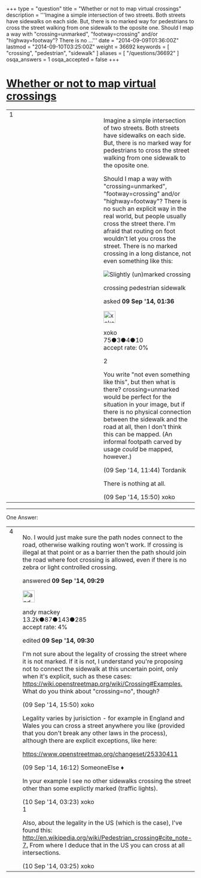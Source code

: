 +++
type = "question"
title = "Whether or not to map virtual crossings"
description = '''Imagine a simple intersection of two streets. Both streets have sidewalks on each side. But, there is no marked way for pedestrians to cross the street walking from one sidewalk to the oposite one. Should I map a way with &quot;crossing=unmarked&quot;, &quot;footway=crossing&quot; and/or &quot;highway=footway&quot;? There is no ...'''
date = "2014-09-09T01:36:00Z"
lastmod = "2014-09-10T03:25:00Z"
weight = 36692
keywords = [ "crossing", "pedestrian", "sidewalk" ]
aliases = [ "/questions/36692" ]
osqa_answers = 1
osqa_accepted = false
+++

<div class="headNormal">

# [Whether or not to map virtual crossings](/questions/36692/whether-or-not-to-map-virtual-crossings)

</div>

<div id="main-body">

<div id="askform">

<table id="question-table" style="width:100%;">
<colgroup>
<col style="width: 50%" />
<col style="width: 50%" />
</colgroup>
<tbody>
<tr>
<td style="width: 30px; vertical-align: top"><div class="vote-buttons">
<span id="post-36692-upvote" class="ajax-command post-vote up" rel="nofollow" title="I like this post (click again to cancel)"> </span>
<div id="post-36692-score" class="post-score" title="current number of votes">
1
</div>
<span id="post-36692-downvote" class="ajax-command post-vote down" rel="nofollow" title="I dont like this post (click again to cancel)"> </span> <span id="favorite-mark" class="ajax-command favorite-mark" rel="nofollow" title="mark/unmark this question as favorite (click again to cancel)"> </span>
<div id="favorite-count" class="favorite-count">
&#10;</div>
</div></td>
<td><div id="item-right">
<div class="question-body">
<p>Imagine a simple intersection of two streets. Both streets have sidewalks on each side. But, there is no marked way for pedestrians to cross the street walking from one sidewalk to the oposite one.</p>
<p>Should I map a way with "crossing=unmarked", "footway=crossing" and/or "highway=footway"? There is no such an explicit way in the real world, but people usually cross the street there. I'm afraid that routing on foot wouldn't let you cross the street. There is no marked crossing in a long distance, not even something like this:</p>
<p><img src="https://wiki.openstreetmap.org/w/images/thumb/1/10/Crossing_with_sloped_curbs.jpg/800px-Crossing_with_sloped_curbs.jpg" alt="Slightly (un)marked crossing" /></p>
</div>
<div id="question-tags" class="tags-container tags">
<span class="post-tag tag-link-crossing" rel="tag" title="see questions tagged &#39;crossing&#39;">crossing</span> <span class="post-tag tag-link-pedestrian" rel="tag" title="see questions tagged &#39;pedestrian&#39;">pedestrian</span> <span class="post-tag tag-link-sidewalk" rel="tag" title="see questions tagged &#39;sidewalk&#39;">sidewalk</span>
</div>
<div id="question-controls" class="post-controls">
&#10;</div>
<div class="post-update-info-container">
<div class="post-update-info post-update-info-user">
<p>asked <strong>09 Sep '14, 01:36</strong></p>
<img src="https://secure.gravatar.com/avatar/552d28190b10de4eb02f7e0891aefa5d?s=32&amp;d=identicon&amp;r=g" class="gravatar" width="32" height="32" alt="xoko&#39;s gravatar image" />
<p><span>xoko</span><br />
<span class="score" title="75 reputation points">75</span><span title="3 badges"><span class="badge1">●</span><span class="badgecount">3</span></span><span title="4 badges"><span class="silver">●</span><span class="badgecount">4</span></span><span title="10 badges"><span class="bronze">●</span><span class="badgecount">10</span></span><br />
<span class="accept_rate" title="Rate of the user&#39;s accepted answers">accept rate:</span> <span title="xoko has no accepted answers">0%</span></p>
</img>
</div>
</div>
<div id="comments-container-36692" class="comments-container">
<span id="36702"></span>
<div id="comment-36702" class="comment">
<div id="post-36702-score" class="comment-score">
2
</div>
<div class="comment-text">
<p>You write "not even something like this", but then what is there? crossing=unmarked would be perfect for the situation in your image, but if there is no physical connection between the sidewalk and the road at all, then I don't think this can be mapped. (An informal footpath carved by usage <em>could</em> be mapped, however.)</p>
</div>
<div id="comment-36702-info" class="comment-info">
<span class="comment-age">(09 Sep '14, 11:44)</span> <span class="comment-user userinfo">Tordanik</span>
</div>
</div>
<span id="36711"></span>
<div id="comment-36711" class="comment">
<div id="post-36711-score" class="comment-score">
&#10;</div>
<div class="comment-text">
<p>There is nothing at all.</p>
</div>
<div id="comment-36711-info" class="comment-info">
<span class="comment-age">(09 Sep '14, 15:50)</span> <span class="comment-user userinfo">xoko</span>
</div>
</div>
</div>
<div id="comment-tools-36692" class="comment-tools">
&#10;</div>
<div class="clear">
&#10;</div>
<div id="comment-36692-form-container" class="comment-form-container">
&#10;</div>
<div class="clear">
&#10;</div>
</div></td>
</tr>
</tbody>
</table>

------------------------------------------------------------------------

<div class="tabBar">

<span id="sort-top"></span>

<div class="headQuestions">

One Answer:

</div>

</div>

<span id="36698"></span>

<div id="answer-container-36698" class="answer">

<table style="width:100%;">
<colgroup>
<col style="width: 50%" />
<col style="width: 50%" />
</colgroup>
<tbody>
<tr>
<td style="width: 30px; vertical-align: top"><div class="vote-buttons">
<span id="post-36698-upvote" class="ajax-command post-vote up" rel="nofollow" title="I like this post (click again to cancel)"> </span>
<div id="post-36698-score" class="post-score" title="current number of votes">
4
</div>
<span id="post-36698-downvote" class="ajax-command post-vote down" rel="nofollow" title="I dont like this post (click again to cancel)"> </span>
</div></td>
<td><div class="item-right">
<div class="answer-body">
<p>No. I would just make sure the path nodes connect to the road, otherwise walking routing won't work. If crossing is illegal at that point or as a barrier then the path should join the road where foot crossing is allowed, even if there is no zebra or light controlled crossing.</p>
</div>
<div class="answer-controls post-controls">
&#10;</div>
<div class="post-update-info-container">
<div class="post-update-info post-update-info-user">
<p>answered <strong>09 Sep '14, 09:29</strong></p>
<img src="https://secure.gravatar.com/avatar/efa7ca36d4499200879223dc5ad5ecac?s=32&amp;d=identicon&amp;r=g" class="gravatar" width="32" height="32" alt="andy%20mackey&#39;s gravatar image" />
<p><span>andy mackey</span><br />
<span class="score" title="13238 reputation points"><span>13.2k</span></span><span title="87 badges"><span class="badge1">●</span><span class="badgecount">87</span></span><span title="143 badges"><span class="silver">●</span><span class="badgecount">143</span></span><span title="285 badges"><span class="bronze">●</span><span class="badgecount">285</span></span><br />
<span class="accept_rate" title="Rate of the user&#39;s accepted answers">accept rate:</span> <span title="andy mackey has 37 accepted answers">4%</span></p>
</div>
<div class="post-update-info post-update-info-edited">
<p><span> edited <strong>09 Sep '14, 09:30</strong> </span></p>
</div>
</div>
<div id="comments-container-36698" class="comments-container">
<span id="36710"></span>
<div id="comment-36710" class="comment">
<div id="post-36710-score" class="comment-score">
&#10;</div>
<div class="comment-text">
<p>I'm not sure about the legality of crossing the street where it is not marked. If it is not, I understand you're proposing not to connect the sidewalk at this uncertain point, only when it's explicit, such as these cases: <a href="https://wiki.openstreetmap.org/wiki/Crossing#Examples.">https://wiki.openstreetmap.org/wiki/Crossing#Examples.</a> What do you think about "crossing=no", though?</p>
</div>
<div id="comment-36710-info" class="comment-info">
<span class="comment-age">(09 Sep '14, 15:50)</span> <span class="comment-user userinfo">xoko</span>
</div>
</div>
<span id="36712"></span>
<div id="comment-36712" class="comment">
<div id="post-36712-score" class="comment-score">
&#10;</div>
<div class="comment-text">
<p>Legality varies by jurisiction - for example in England and Wales you can cross a street anywhere you like (provided that you don't break any other laws in the process), although there are explicit exceptions, like here:</p>
<p><a href="https://www.openstreetmap.org/changeset/25330411">https://www.openstreetmap.org/changeset/25330411</a></p>
</div>
<div id="comment-36712-info" class="comment-info">
<span class="comment-age">(09 Sep '14, 16:12)</span> <span class="comment-user userinfo">SomeoneElse ♦</span>
</div>
</div>
<span id="36722"></span>
<div id="comment-36722" class="comment">
<div id="post-36722-score" class="comment-score">
&#10;</div>
<div class="comment-text">
<p>In your example I see no other sidewalks crossing the street other than some explictly marked (traffic lights).</p>
</div>
<div id="comment-36722-info" class="comment-info">
<span class="comment-age">(10 Sep '14, 03:23)</span> <span class="comment-user userinfo">xoko</span>
</div>
</div>
<span id="36723"></span>
<div id="comment-36723" class="comment">
<div id="post-36723-score" class="comment-score">
1
</div>
<div class="comment-text">
<p>Also, about the legality in the US (which is the case), I've found this: <a href="http://en.wikipedia.org/wiki/Pedestrian_crossing#cite_note-7.">http://en.wikipedia.org/wiki/Pedestrian_crossing#cite_note-7.</a> From where I deduce that in the US you can cross at all intersections.</p>
</div>
<div id="comment-36723-info" class="comment-info">
<span class="comment-age">(10 Sep '14, 03:25)</span> <span class="comment-user userinfo">xoko</span>
</div>
</div>
</div>
<div id="comment-tools-36698" class="comment-tools">
&#10;</div>
<div class="clear">
&#10;</div>
<div id="comment-36698-form-container" class="comment-form-container">
&#10;</div>
<div class="clear">
&#10;</div>
</div></td>
</tr>
</tbody>
</table>

</div>

<div class="paginator-container-left">

</div>

</div>

</div>

